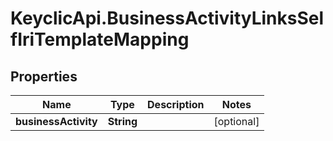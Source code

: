 # KeyclicApi.BusinessActivityLinksSelfIriTemplateMapping

## Properties
Name | Type | Description | Notes
------------ | ------------- | ------------- | -------------
**businessActivity** | **String** |  | [optional] 


